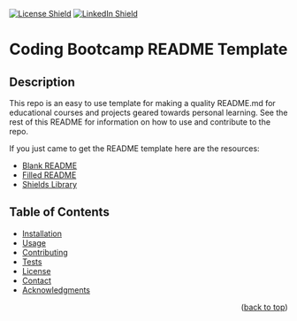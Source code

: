 <p id="readme-top"></p>

[![License Shield](https://img.shields.io/badge/License-MIT-success?style=for-the-badge)](./LICENSE) [![LinkedIn Shield](https://img.shields.io/badge/LinkedIn-555555?style=for-the-badge&logo=linkedin)](https://www.linkedin.com/in/mateo-wallace-57931b254/)

# Coding Bootcamp README Template

## Description

This repo is an easy to use template for making a quality README.md for educational courses and projects geared towards personal learning. See the rest of this README for information on how to use and contribute to the repo. 

If you just came to get the README template here are the resources:
- [Blank README]()
- [Filled README]()
- [Shields Library](./Shields_Library.md)

## Table of Contents
- [Installation](#installation)
- [Usage](#usage)
- [Contributing](#contributing)
- [Tests](#tests)
- [License](#license)
- [Contact](#contact)
- [Acknowledgments](#acknowledgments)









<p align="right">(<a href="#readme-top">back to top</a>)</p>